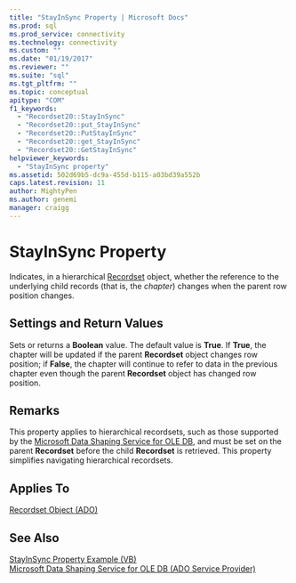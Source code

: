 ```yaml
---
title: "StayInSync Property | Microsoft Docs"
ms.prod: sql
ms.prod_service: connectivity
ms.technology: connectivity
ms.custom: ""
ms.date: "01/19/2017"
ms.reviewer: ""
ms.suite: "sql"
ms.tgt_pltfrm: ""
ms.topic: conceptual
apitype: "COM"
f1_keywords: 
  - "Recordset20::StayInSync"
  - "Recordset20::put_StayInSync"
  - "Recordset20::PutStayInSync"
  - "Recordset20::get_StayInSync"
  - "Recordset20::GetStayInSync"
helpviewer_keywords: 
  - "StayInSync property"
ms.assetid: 502d69b5-dc9a-455d-b115-a03bd39a552b
caps.latest.revision: 11
author: MightyPen
ms.author: genemi
manager: craigg
---
```

# StayInSync Property
Indicates, in a hierarchical [Recordset](../../../ado/reference/ado-api/recordset-object-ado.md) object, whether the reference to the underlying child records (that is, the *chapter*) changes when the parent row position changes.  
  
## Settings and Return Values  
 Sets or returns a **Boolean** value. The default value is **True**. If **True**, the chapter will be updated if the parent **Recordset** object changes row position; if **False**, the chapter will continue to refer to data in the previous chapter even though the parent **Recordset** object has changed row position.  
  
## Remarks  
 This property applies to hierarchical recordsets, such as those supported by the [Microsoft Data Shaping Service for OLE DB](../../../ado/guide/appendixes/microsoft-data-shaping-service-for-ole-db-ado-service-provider.md), and must be set on the parent **Recordset** before the child **Recordset** is retrieved. This property simplifies navigating hierarchical recordsets.  
  
## Applies To  
 [Recordset Object (ADO)](../../../ado/reference/ado-api/recordset-object-ado.md)  
  
## See Also  
 [StayInSync Property Example (VB)](../../../ado/reference/ado-api/stayinsync-property-example-vb.md)   
 [Microsoft Data Shaping Service for OLE DB (ADO Service Provider)](../../../ado/guide/appendixes/microsoft-data-shaping-service-for-ole-db-ado-service-provider.md)
